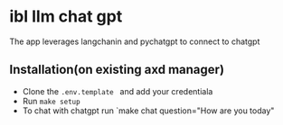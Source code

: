 # ibl llm chat gpt

The app leverages langchanin and pychatgpt to connect to chatgpt

## Installation(on existing axd manager)

- Clone the `.env.template ` and add your credentiala
- Run `make setup`
- To chat with chatgpt run `make chat question="How are you today"
